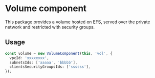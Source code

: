 # Volume component

This package provides a volume hosted on [EFS](https://aws.amazon.com/efs/),
served over the private network and restricted with security groups.

## Usage

```typescript
const volume = new VolumeComponent(this, 'vol', {
  vpcId: 'xxxxxxxx',
  subnetsIds: ['aaaaa', 'bbbbb'],
  clientsSecurityGroupsIds: ['ssssss'],
});
```
